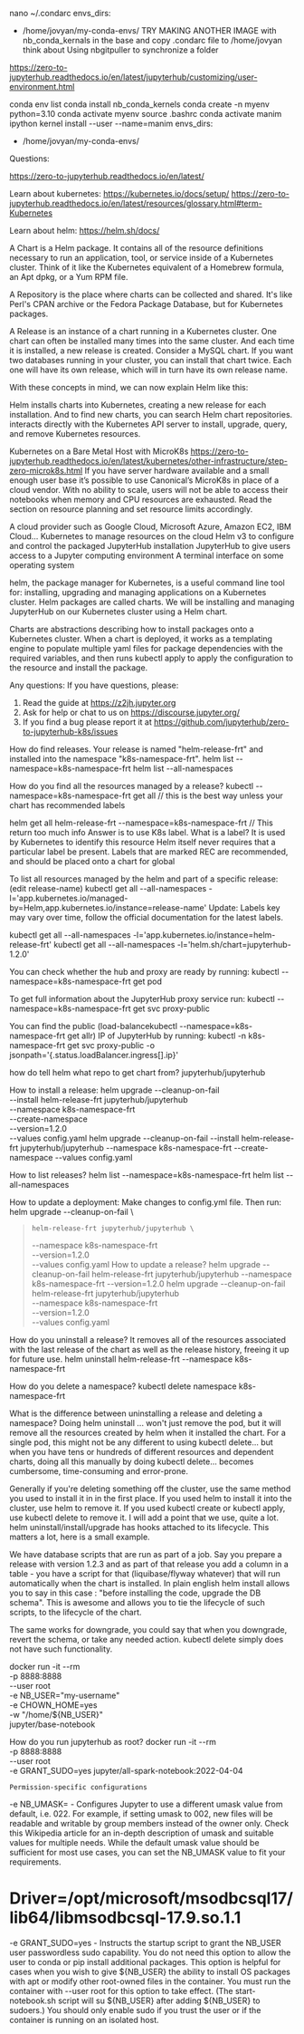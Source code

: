 nano ~/.condarc
envs_dirs:
  - /home/jovyan/my-conda-envs/
TRY MAKING ANOTHER IMAGE with nb_conda_kernals in the base
and copy .condarc file to /home/jovyan 
think about Using nbgitpuller to synchronize a folder

https://zero-to-jupyterhub.readthedocs.io/en/latest/jupyterhub/customizing/user-environment.html


conda env list
conda install nb_conda_kernels
conda create -n myenv python=3.10
conda activate myenv
source .bashrc
conda activate manim
ipython kernel install --user --name=manim
envs_dirs:
  - /home/jovyan/my-conda-envs/

Questions:


https://zero-to-jupyterhub.readthedocs.io/en/latest/

Learn about kubernetes:
https://kubernetes.io/docs/setup/
https://zero-to-jupyterhub.readthedocs.io/en/latest/resources/glossary.html#term-Kubernetes

Learn about helm:
https://helm.sh/docs/

A Chart is a Helm package. It contains all of the resource definitions necessary to run an application, tool, or service inside of a Kubernetes cluster. Think of it like the Kubernetes equivalent of a Homebrew formula, an Apt dpkg, or a Yum RPM file.

A Repository is the place where charts can be collected and shared. It's like Perl's CPAN archive or the Fedora Package Database, but for Kubernetes packages.

A Release is an instance of a chart running in a Kubernetes cluster. One chart can often be installed many times into the same cluster. And each time it is installed, a new release is created. Consider a MySQL chart. If you want two databases running in your cluster, you can install that chart twice. Each one will have its own release, which will in turn have its own release name.

With these concepts in mind, we can now explain Helm like this:

Helm installs charts into Kubernetes, creating a new release for each installation. And to find new charts, you can search Helm chart repositories.
interacts directly with the Kubernetes API server to install, upgrade, query, and remove Kubernetes resources.


Kubernetes on a Bare Metal Host with MicroK8s
https://zero-to-jupyterhub.readthedocs.io/en/latest/kubernetes/other-infrastructure/step-zero-microk8s.html
If you have server hardware available and a small enough user base it’s possible to use Canonical’s MicroK8s in place of a cloud vendor.
With no ability to scale, users will not be able to access their notebooks when memory and CPU resources are exhausted. Read the section on resource planning and set resource limits accordingly.

A cloud provider such as Google Cloud, Microsoft Azure, Amazon EC2, IBM Cloud…
Kubernetes to manage resources on the cloud
Helm v3 to configure and control the packaged JupyterHub installation
JupyterHub to give users access to a Jupyter computing environment
A terminal interface on some operating system

helm, the package manager for Kubernetes, is a useful command line tool for: installing, upgrading and managing applications on a Kubernetes cluster. Helm packages are called charts. We will be installing and managing JupyterHub on our Kubernetes cluster using a Helm chart.

Charts are abstractions describing how to install packages onto a Kubernetes cluster. When a chart is deployed, it works as a templating engine to populate multiple yaml files for package dependencies with the required variables, and then runs kubectl apply to apply the configuration to the resource and install the package.

Any questions:
If you have questions, please:

  1. Read the guide at https://z2jh.jupyter.org
  2. Ask for help or chat to us on https://discourse.jupyter.org/
  3. If you find a bug please report it at https://github.com/jupyterhub/zero-to-jupyterhub-k8s/issues



How do find releases.
Your release is named "helm-release-frt" and installed into the namespace "k8s-namespace-frt".
helm list --namespace=k8s-namespace-frt
helm list --all-namespaces

How do you find all the resources managed by a release?
 kubectl --namespace=k8s-namespace-frt get all // this is the best way unless your chart has recommended labels

helm get all helm-release-frt --namespace=k8s-namespace-frt // This return too much info
Answer is to use K8s label.
What is a label? It is used by Kubernetes to identify this resource
Helm itself never requires that a particular label be present. Labels that are marked REC are recommended, and should be placed onto a chart for global

To list all resources managed by the helm and part of a specific release: (edit release-name)
kubectl get all --all-namespaces -l='app.kubernetes.io/managed-by=Helm,app.kubernetes.io/instance=release-name'
Update: Labels key may vary over time, follow the official documentation for the latest labels.

kubectl get all --all-namespaces -l='app.kubernetes.io/instance=helm-release-frt'
kubectl get all --all-namespaces -l='helm.sh/chart=jupyterhub-1.2.0'



You can check whether the hub and proxy are ready by running:
 kubectl --namespace=k8s-namespace-frt get pod

To get full information about the JupyterHub proxy service run:
  kubectl --namespace=k8s-namespace-frt get svc proxy-public

You can find the public (load-balancekubectl --namespace=k8s-namespace-frt get allr) IP of JupyterHub by running:
  kubectl -n k8s-namespace-frt get svc proxy-public -o jsonpath='{.status.loadBalancer.ingress[].ip}'


how do tell helm what repo to get chart from? jupyterhub/jupyterhub

How to install a release:
helm upgrade --cleanup-on-fail \
  --install helm-release-frt jupyterhub/jupyterhub \
  --namespace k8s-namespace-frt \
  --create-namespace \
  --version=1.2.0 \
  --values config.yaml
helm upgrade --cleanup-on-fail   --install helm-release-frt jupyterhub/jupyterhub   --namespace k8s-namespace-frt   --create-namespace   --values config.yaml

How to list releases? helm list --namespace=k8s-namespace-frt
helm list --all-namespaces

How to update a deployment:
Make changes to config.yml file.
Then run:
helm upgrade --cleanup-on-fail \
>     helm-release-frt jupyterhub/jupyterhub \
>   --namespace k8s-namespace-frt \
>   --version=1.2.0 \
>   --values config.yaml
How to update a release? helm upgrade --cleanup-on-fail   helm-release-frt jupyterhub/jupyterhub   --namespace k8s-namespace-frt   --version=1.2.0
helm upgrade --cleanup-on-fail \
    helm-release-frt jupyterhub/jupyterhub \
  --namespace k8s-namespace-frt \
  --version=1.2.0 \
  --values config.yaml


How do you uninstall a release?
It removes all of the resources associated with the last release of the chart as well as the release history, freeing it up for future use.
helm uninstall helm-release-frt --namespace k8s-namespace-frt

How do you delete a namespace?
kubectl delete namespace k8s-namespace-frt


What is the difference between uninstalling a release and deleting a namespace?
Doing helm uninstall ...  won't just remove the pod, but it will remove all the resources created by helm when it installed the chart. For a single pod, this might not be any different to using kubectl delete... but when you have tens or hundreds of different resources and dependent charts, doing all this manually by doing kubectl delete... becomes cumbersome, time-consuming and error-prone.

Generally if you're deleting something off the cluster, use the same method you used to install it in in the first place. If you used helm to install it into the cluster, use helm to remove it. If you used kubectl create or kubectl apply, use kubectl delete to remove it.
I will add a point that we use, quite a lot. helm uninstall/install/upgrade has hooks attached to its lifecycle. This matters a lot, here is a small example.

We have database scripts that are run as part of a job. Say you prepare a release with version 1.2.3 and as part of that release you add a column in a table - you have a script for that (liquibase/flyway whatever) that will run automatically when the chart is installed. In plain english helm install allows you to say in this case : "before installing the code, upgrade the DB schema". This is awesome and allows you to tie the lifecycle of such scripts, to the lifecycle of the chart.

The same works for downgrade, you could say that when you downgrade, revert the schema, or take any needed action. kubectl delete simply does not have such functionality.

docker run -it --rm \
    -p 8888:8888 \
    --user root \
    -e NB_USER="my-username" \
    -e CHOWN_HOME=yes \
    -w "/home/${NB_USER}" \
    jupyter/base-notebook

How do you run jupyterhub as root?
docker run -it --rm \
-p 8888:8888 \
--user root \
-e GRANT_SUDO=yes
jupyter/all-spark-notebook:2022-04-04

    Permission-specific configurations
-e NB_UMASK=<umask> - Configures Jupyter to use a different umask value from default, i.e. 022. For example, if setting umask to 002, new files will be readable and writable by group members instead of the owner only. Check this Wikipedia article for an in-depth description of umask and suitable values for multiple needs. While the default umask value should be sufficient for most use cases, you can set the NB_UMASK value to fit your requirements.

# Driver=/opt/microsoft/msodbcsql17/lib64/libmsodbcsql-17.9.so.1.1

-e GRANT_SUDO=yes - Instructs the startup script to grant the NB_USER user passwordless sudo capability. 
You do not need this option to allow the user to conda or pip install additional packages. 
This option is helpful for cases when you wish to give ${NB_USER} the ability to install OS packages with apt 
or modify other root-owned files in the container. You must run the container with --user root for this option to take effect. 
(The start-notebook.sh script will su ${NB_USER} after adding ${NB_USER} to sudoers.) 
You should only enable sudo if you trust the user or if the container is running on an isolated host.